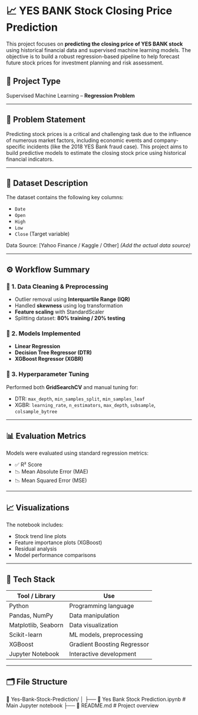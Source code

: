 # 📈 YES BANK Stock Closing Price Prediction

This project focuses on **predicting the closing price of YES BANK stock** using historical financial data and supervised machine learning models. The objective is to build a robust regression-based pipeline to help forecast future stock prices for investment planning and risk assessment.

## 🧠 Project Type

Supervised Machine Learning – **Regression Problem**

---

## 📌 Problem Statement

Predicting stock prices is a critical and challenging task due to the influence of numerous market factors, including economic events and company-specific incidents (like the 2018 YES Bank fraud case). This project aims to build predictive models to estimate the closing stock price using historical financial indicators.

---

## 🧾 Dataset Description

The dataset contains the following key columns:

- `Date`
- `Open`
- `High`
- `Low`
- `Close` (Target variable)

Data Source: [Yahoo Finance / Kaggle / Other] *(Add the actual data source)*

---

## ⚙️ Workflow Summary

### 🔹 1. Data Cleaning & Preprocessing
- Outlier removal using **Interquartile Range (IQR)**
- Handled **skewness** using log transformation
- **Feature scaling** with StandardScaler
- Splitting dataset: **80% training / 20% testing**

### 🔹 2. Models Implemented
- **Linear Regression**
- **Decision Tree Regressor (DTR)**
- **XGBoost Regressor (XGBR)**

### 🔹 3. Hyperparameter Tuning
Performed both **GridSearchCV** and manual tuning for:
- DTR: `max_depth`, `min_samples_split`, `min_samples_leaf`
- XGBR: `learning_rate`, `n_estimators`, `max_depth`, `subsample`, `colsample_bytree`

---

## 📊 Evaluation Metrics

Models were evaluated using standard regression metrics:
- ✅ R² Score
- 📉 Mean Absolute Error (MAE)
- 📉 Mean Squared Error (MSE)

---

## 📈 Visualizations

The notebook includes:
- Stock trend line plots
- Feature importance plots (XGBoost)
- Residual analysis
- Model performance comparisons

---

## 🧰 Tech Stack

| Tool / Library     | Use                             |
|--------------------|----------------------------------|
| Python             | Programming language             |
| Pandas, NumPy      | Data manipulation                |
| Matplotlib, Seaborn| Data visualization               |
| Scikit-learn       | ML models, preprocessing         |
| XGBoost            | Gradient Boosting Regressor      |
| Jupyter Notebook   | Interactive development          |

---

## 🗂️ File Structure

📁 Yes-Bank-Stock-Prediction/
│
├── 📄 Yes Bank Stock Prediction.ipynb # Main Jupyter notebook
├── 📄 README.md # Project overview
